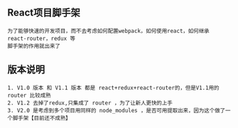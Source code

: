 ## React项目脚手架
    为了能够快速的开发项目，而不去考虑如何配置webpack，如何使用react，如何继承 react-router，redux 等
    脚手架的作用就出来了
## 版本说明
    1. V1.0 版本 和 V1.1 版本 都是 react+redux+react-router的，但是V1.1用的router 比较成熟
    2. V1.2 去掉了redux,只集成了 router ，为了让新人更快的上手
    3. V2.0 是考虑到多个项目用同样的 node_modules ，是否可用提取出来，因为这个做了一个脚手架【目前还不成熟】